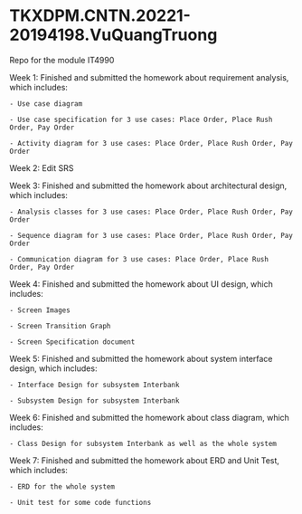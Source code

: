 # TKXDPM.CNTN.20221-20194198.VuQuangTruong
Repo for the module IT4990

Week 1: Finished and submitted the homework about requirement analysis, which includes:

    - Use case diagram
    
    - Use case specification for 3 use cases: Place Order, Place Rush Order, Pay Order
    
    - Activity diagram for 3 use cases: Place Order, Place Rush Order, Pay Order
    
Week 2: Edit SRS    

Week 3: Finished and submitted the homework about architectural design, which includes:

    - Analysis classes for 3 use cases: Place Order, Place Rush Order, Pay Order
    
    - Sequence diagram for 3 use cases: Place Order, Place Rush Order, Pay Order
    
    - Communication diagram for 3 use cases: Place Order, Place Rush Order, Pay Order
    
Week 4: Finished and submitted the homework about UI design, which includes:

    - Screen Images
    
    - Screen Transition Graph
    
    - Screen Specification document
    
Week 5: Finished and submitted the homework about system interface design, which includes:

    - Interface Design for subsystem Interbank
    
    - Subsystem Design for subsystem Interbank
    
Week 6: Finished and submitted the homework about class diagram, which includes:

    - Class Design for subsystem Interbank as well as the whole system
    
Week 7: Finished and submitted the homework about ERD and Unit Test, which includes:

    - ERD for the whole system
    
    - Unit test for some code functions



